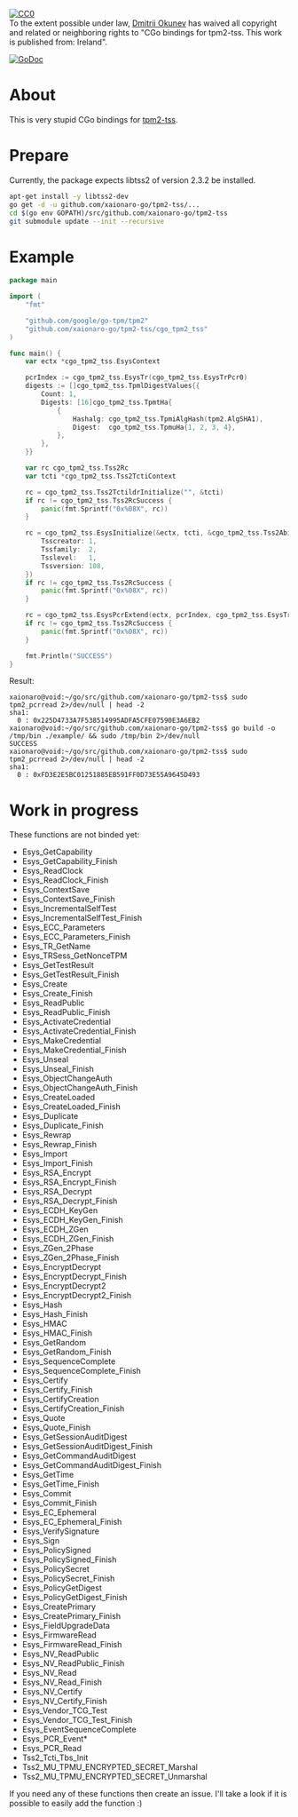 <p xmlns:dct="http://purl.org/dc/terms/" xmlns:vcard="http://www.w3.org/2001/vcard-rdf/3.0#">
  <a rel="license"
     href="http://creativecommons.org/publicdomain/zero/1.0/">
    <img src="http://i.creativecommons.org/p/zero/1.0/88x31.png" style="border-style: none;" alt="CC0" />
  </a>
  <br />
  To the extent possible under law,
  <a rel="dct:publisher"
     href="https://github.com/xaionaro/">
    <span property="dct:title">Dmitrii Okunev</span></a>
  has waived all copyright and related or neighboring rights to
  "<span property="dct:title">CGo bindings for tpm2-tss</span>.
This work is published from:
<span property="vcard:Country" datatype="dct:ISO3166"
      content="IE" about="https://github.com/xaionaro-go/tpm2-tss">
  Ireland</span>".
</p>

[![GoDoc](https://godoc.org/github.com/xaionaro-go/tpm2-tss?status.svg)](https://pkg.go.dev/github.com/xaionaro-go/tpm2-tss/cgo_tpm2_tss?tab=doc)

# About

This is very stupid CGo bindings for [tpm2-tss](https://github.com/tpm2-software/tpm2-tss).

# Prepare

Currently, the package expects libtss2 of version 2.3.2 be installed.

```sh
apt-get install -y libtss2-dev
go get -d -u github.com/xaionaro-go/tpm2-tss/...
cd $(go env GOPATH)/src/github.com/xaionaro-go/tpm2-tss
git submodule update --init --recursive
```

# Example

```go
package main

import (
	"fmt"

	"github.com/google/go-tpm/tpm2"
	"github.com/xaionaro-go/tpm2-tss/cgo_tpm2_tss"
)

func main() {
	var ectx *cgo_tpm2_tss.EsysContext

	pcrIndex := cgo_tpm2_tss.EsysTr(cgo_tpm2_tss.EsysTrPcr0)
	digests := []cgo_tpm2_tss.TpmlDigestValues{{
		Count: 1,
		Digests: [16]cgo_tpm2_tss.TpmtHa{
			{
				Hashalg: cgo_tpm2_tss.TpmiAlgHash(tpm2.AlgSHA1),
				Digest:  cgo_tpm2_tss.TpmuHa{1, 2, 3, 4},
			},
		},
	}}

	var rc cgo_tpm2_tss.Tss2Rc
	var tcti *cgo_tpm2_tss.Tss2TctiContext

	rc = cgo_tpm2_tss.Tss2TctildrInitialize("", &tcti)
	if rc != cgo_tpm2_tss.Tss2RcSuccess {
		panic(fmt.Sprintf("0x%08X", rc))
	}

	rc = cgo_tpm2_tss.EsysInitialize(&ectx, tcti, &cgo_tpm2_tss.Tss2AbiVersion{
		Tsscreator: 1,
		Tssfamily:  2,
		Tsslevel:   1,
		Tssversion: 108,
	})
	if rc != cgo_tpm2_tss.Tss2RcSuccess {
		panic(fmt.Sprintf("0x%08X", rc))
	}

	rc = cgo_tpm2_tss.EsysPcrExtend(ectx, pcrIndex, cgo_tpm2_tss.EsysTrPassword, cgo_tpm2_tss.EsysTrNone, cgo_tpm2_tss.EsysTrNone, digests)
	if rc != cgo_tpm2_tss.Tss2RcSuccess {
		panic(fmt.Sprintf("0x%08X", rc))
	}

	fmt.Println("SUCCESS")
}
```
Result:
```
xaionaro@void:~/go/src/github.com/xaionaro-go/tpm2-tss$ sudo tpm2_pcrread 2>/dev/null | head -2
sha1:
  0 : 0x225D4733A7F538514995ADFA5CFE07590E3A6EB2
xaionaro@void:~/go/src/github.com/xaionaro-go/tpm2-tss$ go build -o /tmp/bin ./example/ && sudo /tmp/bin 2>/dev/null
SUCCESS
xaionaro@void:~/go/src/github.com/xaionaro-go/tpm2-tss$ sudo tpm2_pcrread 2>/dev/null | head -2
sha1:
  0 : 0xFD3E2E5BC01251885EB591FF0D73E55A9645D493
```

# Work in progress

These functions are not binded yet:
* Esys_GetCapability
* Esys_GetCapability_Finish
* Esys_ReadClock
* Esys_ReadClock_Finish
* Esys_ContextSave
* Esys_ContextSave_Finish
* Esys_IncrementalSelfTest
* Esys_IncrementalSelfTest_Finish
* Esys_ECC_Parameters
* Esys_ECC_Parameters_Finish
* Esys_TR_GetName
* Esys_TRSess_GetNonceTPM
* Esys_GetTestResult
* Esys_GetTestResult_Finish
* Esys_Create
* Esys_Create_Finish
* Esys_ReadPublic
* Esys_ReadPublic_Finish
* Esys_ActivateCredential
* Esys_ActivateCredential_Finish
* Esys_MakeCredential
* Esys_MakeCredential_Finish
* Esys_Unseal
* Esys_Unseal_Finish
* Esys_ObjectChangeAuth
* Esys_ObjectChangeAuth_Finish
* Esys_CreateLoaded
* Esys_CreateLoaded_Finish
* Esys_Duplicate
* Esys_Duplicate_Finish
* Esys_Rewrap
* Esys_Rewrap_Finish
* Esys_Import
* Esys_Import_Finish
* Esys_RSA_Encrypt
* Esys_RSA_Encrypt_Finish
* Esys_RSA_Decrypt
* Esys_RSA_Decrypt_Finish
* Esys_ECDH_KeyGen
* Esys_ECDH_KeyGen_Finish
* Esys_ECDH_ZGen
* Esys_ECDH_ZGen_Finish
* Esys_ZGen_2Phase
* Esys_ZGen_2Phase_Finish
* Esys_EncryptDecrypt
* Esys_EncryptDecrypt_Finish
* Esys_EncryptDecrypt2
* Esys_EncryptDecrypt2_Finish
* Esys_Hash
* Esys_Hash_Finish
* Esys_HMAC
* Esys_HMAC_Finish
* Esys_GetRandom
* Esys_GetRandom_Finish
* Esys_SequenceComplete
* Esys_SequenceComplete_Finish
* Esys_Certify
* Esys_Certify_Finish
* Esys_CertifyCreation
* Esys_CertifyCreation_Finish
* Esys_Quote
* Esys_Quote_Finish
* Esys_GetSessionAuditDigest
* Esys_GetSessionAuditDigest_Finish
* Esys_GetCommandAuditDigest
* Esys_GetCommandAuditDigest_Finish
* Esys_GetTime
* Esys_GetTime_Finish
* Esys_Commit
* Esys_Commit_Finish
* Esys_EC_Ephemeral
* Esys_EC_Ephemeral_Finish
* Esys_VerifySignature
* Esys_Sign
* Esys_PolicySigned
* Esys_PolicySigned_Finish
* Esys_PolicySecret
* Esys_PolicySecret_Finish
* Esys_PolicyGetDigest
* Esys_PolicyGetDigest_Finish
* Esys_CreatePrimary
* Esys_CreatePrimary_Finish
* Esys_FieldUpgradeData
* Esys_FirmwareRead
* Esys_FirmwareRead_Finish
* Esys_NV_ReadPublic
* Esys_NV_ReadPublic_Finish
* Esys_NV_Read
* Esys_NV_Read_Finish
* Esys_NV_Certify
* Esys_NV_Certify_Finish
* Esys_Vendor_TCG_Test
* Esys_Vendor_TCG_Test_Finish
* Esys_EventSequenceComplete
* Esys_PCR_Event*
* Esys_PCR_Read
* Tss2_Tcti_Tbs_Init
* Tss2_MU_TPMU_ENCRYPTED_SECRET_Marshal
* Tss2_MU_TPMU_ENCRYPTED_SECRET_Unmarshal

If you need any of these functions then create an issue. I'll take a look if
it is possible to easily add the function :)

